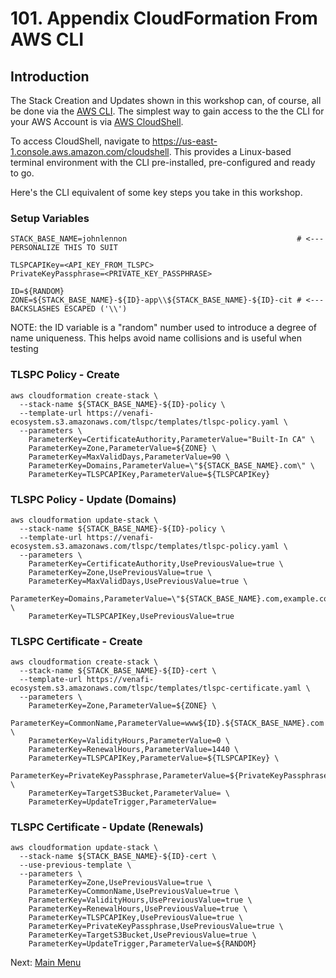 # 101. Appendix CloudFormation From AWS CLI

## Introduction

The Stack Creation and Updates shown in this workshop can, of course, all be done via the [AWS CLI](https://aws.amazon.com/cli).
The simplest way to gain access to the the CLI for your AWS Account is via [AWS CloudShell](https://aws.amazon.com/cloudshell).

To access CloudShell, navigate to https://us-east-1.console.aws.amazon.com/cloudshell.
This provides a Linux-based terminal environment with the CLI pre-installed, pre-configured and ready to go.

Here's the CLI equivalent of some key steps you take in this workshop.

### Setup Variables

```
STACK_BASE_NAME=johnlennon                                      # <--- PERSONALIZE THIS TO SUIT

TLSPCAPIKey=<API_KEY_FROM_TLSPC>
PrivateKeyPassphrase=<PRIVATE_KEY_PASSPHRASE>

ID=${RANDOM}
ZONE=${STACK_BASE_NAME}-${ID}-app\\${STACK_BASE_NAME}-${ID}-cit # <--- BACKSLASHES ESCAPED ('\\')
```

NOTE: the ID variable is a "random" number used to introduce a degree of name uniqueness.
This helps avoid name collisions and is useful when testing

### TLSPC Policy - Create

```
aws cloudformation create-stack \
  --stack-name ${STACK_BASE_NAME}-${ID}-policy \
  --template-url https://venafi-ecosystem.s3.amazonaws.com/tlspc/templates/tlspc-policy.yaml \
  --parameters \
    ParameterKey=CertificateAuthority,ParameterValue="Built-In CA" \
    ParameterKey=Zone,ParameterValue=${ZONE} \
    ParameterKey=MaxValidDays,ParameterValue=90 \
    ParameterKey=Domains,ParameterValue=\"${STACK_BASE_NAME}.com\" \
    ParameterKey=TLSPCAPIKey,ParameterValue=${TLSPCAPIKey}
```

### TLSPC Policy - Update (Domains)

```
aws cloudformation update-stack \
  --stack-name ${STACK_BASE_NAME}-${ID}-policy \
  --template-url https://venafi-ecosystem.s3.amazonaws.com/tlspc/templates/tlspc-policy.yaml \
  --parameters \
    ParameterKey=CertificateAuthority,UsePreviousValue=true \
    ParameterKey=Zone,UsePreviousValue=true \
    ParameterKey=MaxValidDays,UsePreviousValue=true \
    ParameterKey=Domains,ParameterValue=\"${STACK_BASE_NAME}.com,example.com\" \
    ParameterKey=TLSPCAPIKey,UsePreviousValue=true
```

### TLSPC Certificate - Create

```
aws cloudformation create-stack \
  --stack-name ${STACK_BASE_NAME}-${ID}-cert \
  --template-url https://venafi-ecosystem.s3.amazonaws.com/tlspc/templates/tlspc-certificate.yaml \
  --parameters \
    ParameterKey=Zone,ParameterValue=${ZONE} \
    ParameterKey=CommonName,ParameterValue=www${ID}.${STACK_BASE_NAME}.com \
    ParameterKey=ValidityHours,ParameterValue=0 \
    ParameterKey=RenewalHours,ParameterValue=1440 \
    ParameterKey=TLSPCAPIKey,ParameterValue=${TLSPCAPIKey} \
    ParameterKey=PrivateKeyPassphrase,ParameterValue=${PrivateKeyPassphrase} \
    ParameterKey=TargetS3Bucket,ParameterValue= \
    ParameterKey=UpdateTrigger,ParameterValue=
```

### TLSPC Certificate - Update (Renewals)

```
aws cloudformation update-stack \
  --stack-name ${STACK_BASE_NAME}-${ID}-cert \
  --use-previous-template \
  --parameters \
    ParameterKey=Zone,UsePreviousValue=true \
    ParameterKey=CommonName,UsePreviousValue=true \
    ParameterKey=ValidityHours,UsePreviousValue=true \
    ParameterKey=RenewalHours,UsePreviousValue=true \
    ParameterKey=TLSPCAPIKey,UsePreviousValue=true \
    ParameterKey=PrivateKeyPassphrase,UsePreviousValue=true \
    ParameterKey=TargetS3Bucket,UsePreviousValue=true \
    ParameterKey=UpdateTrigger,ParameterValue=${RANDOM}
```

Next: [Main Menu](../README.md)
